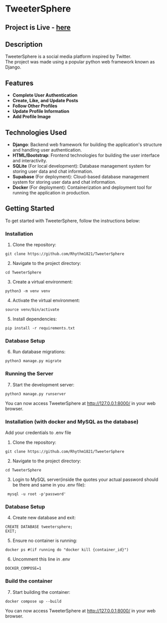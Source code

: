# TweeterSphere

## Project is Live -  [here](https://tweeter-sphere.vercel.app/)

## Description

TweeterSphere is a social media platform inspired by Twitter. \
The project was made using a popular python web framework known as Django.

## Features

- **Complete User Authentication**
- **Create, Like, and Update Posts**
- **Follow Other Profiles**
- **Update Profile Information**
- **Add Profile Image**



## Technologies Used

- **Django**: Backend web framework for building the application's structure and handling user authentication.
- **HTML/Bootstrap**: Frontend technologies for building the user interface and interactivity.
- **SQLite** (For local development): Database management system for storing user data and chat information.
- **Supabase** (For deployment): Cloud-based database management system for storing user data and chat information.
- **Docker** (For deployment): Containerization and deployment tool for running the application in production.

## Getting Started

To get started with TweeterSphere, follow the instructions below:


### Installation

1. Clone the repository:

```
git clone https://github.com/Rhythm1821/TweeterSphere
```


2. Navigate to the project directory:

```
cd TweeterSphere
```


3. Create a virtual environment:

```
python3 -m venv venv
```


4. Activate the virtual environment:

```
source venv/bin/activate
```


5. Install dependencies:

```
pip install -r requirements.txt
```


### Database Setup

6. Run database migrations:

```
python3 manage.py migrate
```


### Running the Server

7. Start the development server:

```
python3 manage.py runserver
```

You can now access TweeterSphere at http://127.0.0.1:8000/ in your web browser.


### Installation (with docker and MySQL as the database)

Add your credentials to .env file

1. Clone the repository:

```
git clone https://github.com/Rhythm1821/TweeterSphere
```


2. Navigate to the project directory:

```
cd TweeterSphere
```


3. Login to MySQL server(inside the quotes your actual password should be there and same in you .env file):

```
 mysql -u root -p'password'
```

### Database Setup

4. Create new database and exit:

```
CREATE DATABASE tweetersphere;
EXIT;
```


5. Ensure no container is running:

```
docker ps #(if running do "docker kill {container_id}")
```

6. Uncomment this line in .env

```
DOCKER_COMPOSE=1
```


### Build the container

7. Start building the container:

```
docker compose up --build
```

You can now access TweeterSphere at http://127.0.0.1:8000/ in your web browser.
